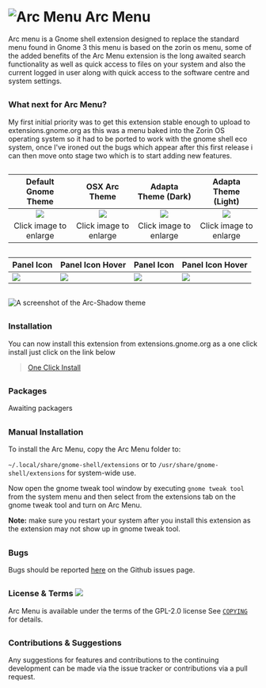 # ![Arc Menu](https://github.com/LinxGem33/Arc-Menu/blob/master/screenshots/aam.resized.png?raw=true) Arc Menu

Arc menu is a Gnome shell extension designed to replace the standard menu found in Gnome 3 this menu is based on the zorin os menu, some of the added benefits of the Arc Menu extension is the long awaited search functionality as well as quick access to files on your system and also the current logged in user along with quick access to the software centre and system settings.

##

### What next for Arc Menu?

My first initial priority was to get this extension stable enough to upload to extensions.gnome.org as this was a menu baked into the Zorin OS operating system so it had to be ported to work with the gnome shell eco system, once I've ironed out the bugs which appear after this first release i can then move onto stage two which is to start adding new features.

##

|Default Gnome Theme|OSX Arc Theme|Adapta Theme (Dark)|Adapta Theme (Light)|
|:------:|:-----:|:-----:|:-----:|
|![](https://github.com/LinxGem33/Arc-Menu/blob/master/screenshots/arcm.png?raw=true)|![](https://github.com/LinxGem33/Arc-Menu/blob/master/screenshots/ma1.png?raw=true)|![](https://github.com/LinxGem33/Arc-Menu/blob/master/screenshots/ma2.png?raw=true)|![](https://github.com/LinxGem33/Arc-Menu/blob/master/screenshots/ma3.png?raw=true)|
|Click image to enlarge|Click image to enlarge|Click image to enlarge|Click image to enlarge|

##
|Panel Icon|Panel Icon Hover|Panel Icon|Panel Icon Hover|
|------|-----|-----|-----|
|![](https://github.com/LinxGem33/Arc-Menu/blob/master/screenshots/m.png?raw=true)|![](https://github.com/LinxGem33/Arc-Menu/blob/master/screenshots/m2.png?raw=true)|![](https://github.com/LinxGem33/Arc-Menu/blob/master/screenshots/m3.png?raw=true)|![](https://github.com/LinxGem33/Arc-Menu/blob/master/screenshots/m4.png?raw=true)|

##

![A screenshot of the Arc-Shadow theme](https://github.com/LinxGem33/Arc-Menu/blob/master/screenshots/tm.png?raw=true)

##

### Installation

You can now install this extension from extensions.gnome.org as a one click install just click on the link below
> [One Click Install](https://extensions.gnome.org/extension/1228/arc-menu/)

##
### Packages
Awaiting packagers

##
### Manual Installation

To install the Arc Menu, copy the Arc Menu folder to: 

`~/.local/share/gnome-shell/extensions` or to `/usr/share/gnome-shell/extensions` for system-wide use. 

Now open the gnome tweak tool window by executing `gnome tweak tool` from the system menu and then select 
from the extensions tab on the gnome tweak tool and turn on Arc Menu.

**Note:** make sure you restart your system after you install this extension as the extension may not show up in gnome tweak tool.


##
### Bugs
Bugs should be reported [here](https://github.com/LinxGem33/Arc-Menu/issues) on the Github issues page.

##
### License & Terms ![](https://github.com/LinxGem33/IP-Finder/blob/master/screens/Copyleft-16.png?raw=true)

Arc Menu is available under the terms of the GPL-2.0 license See [`COPYING`](https://github.com/LinxGem33/Arc-Menu/blob/master/COPYING) for details.

##
### Contributions & Suggestions

Any suggestions for features and contributions to the continuing development can be made via the issue tracker or contributions via a pull request.
